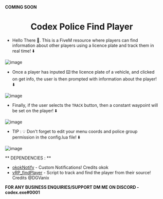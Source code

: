 **COMING SOON**

<h1 align="center"> Codex Police Find Player </h1>

* Hello There 👋. This is a FiveM resource where players can find information about other players using a licence plate and track them in real time! ⬇️

![image](https://user-images.githubusercontent.com/70026038/152690699-c0357893-24a3-4553-bf2d-6327f51fc7c7.png)

* Once a player has inputed ⌨️ the licence plate of a vehicle, and clicked on get info, the user is then prompted with information about the player! ⬇️

![image](https://user-images.githubusercontent.com/70026038/152690685-a8c469e0-cef1-42be-bf1b-bfcb89e49c25.png)

* Finally, if the user selects the `TRACK` button, then a constant waypoint will be set on the player! ⬇️

![image](https://user-images.githubusercontent.com/70026038/152690749-25fd4dfb-8da5-4f2d-882c-aba538344cb4.png)

* TIP : 💡 Don't forget to edit your menu coords and police group permission in the config.lua file! ⬇️

![image](https://user-images.githubusercontent.com/70026038/152691345-bba2e141-2efc-4610-8c95-0cf31b186192.png)

** DEPENDENCIES : **

* [okokNotify](https://forum.cfx.re/t/okoknotify-standalone-paid/3907758) - Custom Notifications! Credits okok
* [vRP_findPlayer](https://github.com/DGVaniX/vRP/tree/master/vrp_findPlayer) - Script to track and find the player from their source! Credits @DGVanix


**FOR ANY BUSINESS ENQUIRIES/SUPPORT DM ME ON DISCORD - codex.exe#0001**
